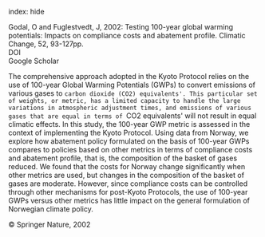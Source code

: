 index: hide

<div class="Citation">

  <div class="Citation-body">
    <div class="Citation-text">Godal, O and Fuglestvedt, J, 2002: Testing 100-year global warming potentials: Impacts on compliance costs and abatement profile. <span class="Article-journal">Climatic Change, </span><span class="Article-volume">52, </span>93-127pp.</div>
    <div class="Citation-links">
      <div class="CitationLink" data-href="https://doi.org/10.1023/a:1013086803762">
        <div class="CitationLink-icon CitationLink-Doi"></div>
        <div class="CitationLink-text">DOI</div>
      </div>
      <div class="CitationLink" data-href="https://scholar.google.com/scholar?q=10.1023/a:1013086803762">
        <div class="CitationLink-icon CitationLink-Scholar"></div>
        <div class="CitationLink-text">Google Scholar</div>
      </div>
    </div>
  </div>
</div>

The comprehensive approach adopted in the Kyoto Protocol relies on the use of 100-year Global Warming Potentials (GWPs) to convert emissions of various gases to `carbon dioxide (CO2) equivalents'. This particular set of weights, or metric, has a limited capacity to handle the large variations in atmospheric adjustment times, and emissions of various gases that are equal in terms of `CO2 equivalents' will not result in equal climatic effects. In this study, the 100-year GWP metric is assessed in the context of implementing the Kyoto Protocol. Using data from Norway, we explore how abatement policy formulated on the basis of 100-year GWPs compares to policies based on other metrics in terms of compliance costs and abatement profile, that is, the composition of the basket of gases reduced. We found that the costs for Norway change significantly when other metrics are used, but changes in the composition of the basket of gases are moderate. However, since compliance costs can be controlled through other mechanisms for post-Kyoto Protocols, the use of 100-year GWPs versus other metrics has little impact on the general formulation of Norwegian climate policy.

<div class="Citation-copy">
&copy; Springer Nature, 2002
</div>